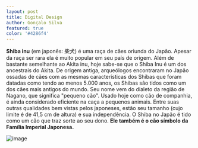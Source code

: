 ```yaml
---
layout: post
title: Digital Design
author: Gonçalo Silva
featured: true
color: '#4286f4'
---
```


**Shiba inu** (em japonês: 柴犬) é uma raça de cães oriunda do Japão. Apesar da raça ser rara ela é muito popular em seu país de origem. Além de bastante semelhante ao Akita inu, hoje sabe-se que o Shiba Inu é um dos ancestrais do Akita. De origem antiga, arqueólogos encontraram no Japão ossadas de cães com as mesmas características dos Shibas que foram datadas como tendo ao menos 5.000 anos, os Shibas são tidos como um dos cães mais antigos do mundo. Seu nome vem do dialeto da região de Nagano, que significa "pequeno cão". Usado hoje como cão de companhia, é ainda considerado eficiente na caça a pequenos animais. Entre suas outras qualidades bem vistas pelos japoneses, estão seu tamanho (cujo limite é de 41,5 cm de altura) e sua independência. O Shiba no Japão é tido como um cão que traz sorte ao seu dono. **Ele também é o cão símbolo da Família Imperial Japonesa.**

![image](http://cdn.akc.org/content/hero/Smiling_Shibas_Hero.jpg)